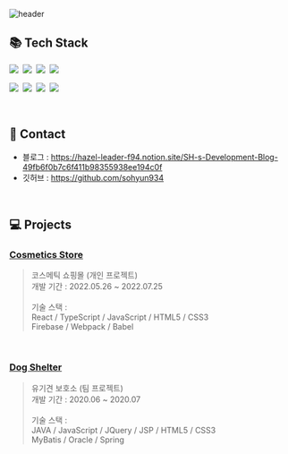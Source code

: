 ![header](https://capsule-render.vercel.app/api?type=waving&color=e6e6fa&height=200&section=header&text=SoHyun%20Kim&fontSize=60&fontAlignY=35&fontAlign=52)

## 📚 Tech Stack
<p>
  <img src="https://img.shields.io/badge/TypeScript-3178C6?style=flat-square&logo=TypeScript&logoColor=white"/>&nbsp
  <img src="https://img.shields.io/badge/JavaScript-F7DF1E?style=flat-square&logo=JavaScript&logoColor=white"/>&nbsp
  <img src="https://img.shields.io/badge/HTML5-E34F26?style=flat-square&logo=HTML5&logoColor=white"/>&nbsp
  <img src="https://img.shields.io/badge/CSS3-1572B6?style=flat-square&logo=CSS3&logoColor=white"/>
</p>
<p>
  <img src="https://img.shields.io/badge/React-61DAFB?style=flat-square&logo=React&logoColor=white"/>&nbsp
  <img src="https://img.shields.io/badge/Firebase-FFCA28?style=flat-square&logo=Firebase&logoColor=white"/>&nbsp
  <img src="https://img.shields.io/badge/Webpack-8DD6F9?style=flat-square&logo=Webpack&logoColor=white"/>&nbsp
  <img src="https://img.shields.io/badge/Babel-F9DC3E?style=flat-square&logo=Babel&logoColor=white"/>
</p><br/>

## 📌 Contact
- 블로그 : https://hazel-leader-f94.notion.site/SH-s-Development-Blog-49fb6f0b7c6f411b98355938ee194c0f
- 깃허브 : https://github.com/sohyun934
<br/>  

## 💻 Projects
### [Cosmetics Store](https://github.com/sohyun934/cosmetics_store_project)
> 코스메틱 쇼핑몰 (개인 프로젝트)<br/>
개발 기간 : 2022.05.26 ~ 2022.07.25<br/><br/>
기술 스택 : <br/>
React / TypeScript / JavaScript / HTML5 / CSS3<br/>
Firebase / Webpack / Babel
<br/>

### [Dog Shelter](https://github.com/sohyun934/dog_shelter_project)
> 유기견 보호소 (팀 프로젝트)<br/>
개발 기간 : 2020.06 ~ 2020.07<br/><br/>
기술 스택 : <br/>
JAVA / JavaScript / JQuery / JSP / HTML5 / CSS3<br/>
MyBatis / Oracle / Spring
<br/>
